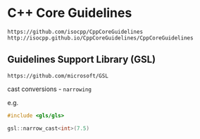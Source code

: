 
# C++ Core Guidelines

`https://github.com/isocpp/CppCoreGuidelines`
`http://isocpp.github.io/CppCoreGuidelines/CppCoreGuidelines`


## Guidelines Support Library (GSL)

`https://github.com/microsoft/GSL`



cast conversions - `narrowing`

e.g.

```c++
#include <gls/gls>

gsl::narrow_cast<int>(7.5)
```




